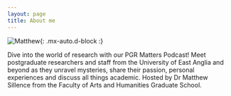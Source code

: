 ```yaml
---
layout: page
title: About me
---
```

![Matthew](https://matthewsillence.github.io/assets/img/pgr_matters_small2.png){: .mx-auto.d-block :}

Dive into the world of research with our PGR Matters Podcast! Meet postgraduate researchers and staff from the University of East Anglia and beyond as they unravel mysteries, share their passion, personal experiences and discuss all things academic. Hosted by Dr Matthew Sillence from the Faculty of Arts and Humanities Graduate School.
